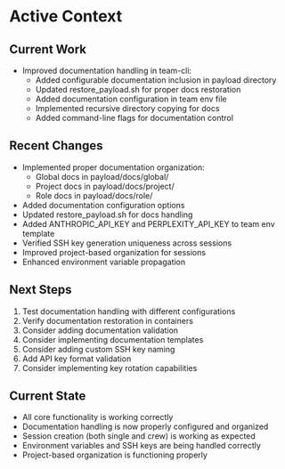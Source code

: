 # Active Context

## Current Work
- Improved documentation handling in team-cli:
  - Added configurable documentation inclusion in payload directory
  - Updated restore_payload.sh for proper docs restoration
  - Added documentation configuration in team env file
  - Implemented recursive directory copying for docs
  - Added command-line flags for documentation control

## Recent Changes
- Implemented proper documentation organization:
  - Global docs in payload/docs/global/
  - Project docs in payload/docs/project/
  - Role docs in payload/docs/role/
- Added documentation configuration options
- Updated restore_payload.sh for docs handling
- Added ANTHROPIC_API_KEY and PERPLEXITY_API_KEY to team env template
- Verified SSH key generation uniqueness across sessions
- Improved project-based organization for sessions
- Enhanced environment variable propagation

## Next Steps
1. Test documentation handling with different configurations
2. Verify documentation restoration in containers
3. Consider adding documentation validation
4. Consider implementing documentation templates
5. Consider adding custom SSH key naming
6. Add API key format validation
7. Consider implementing key rotation capabilities

## Current State
- All core functionality is working correctly
- Documentation handling is now properly configured and organized
- Session creation (both single and crew) is working as expected
- Environment variables and SSH keys are being handled correctly
- Project-based organization is functioning properly 
